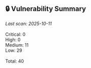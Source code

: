 ## 🔒 Vulnerability Summary

<!-- vuln-summary-start -->
_Last scan: 2025-10-11_<br><br>Critical: 0<br>High: 0<br>Medium: 11<br>Low: 29<br><br>Total: 40
<!-- vuln-summary-end -->

